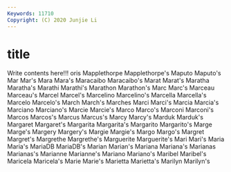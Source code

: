 ```yaml
---
Keywords: 11710
Copyright: (C) 2020 Junjie Li
---
```


# title

Write contents here!!!
oris 
Mapplethorpe
Mapplethorpe's 
Maputo 
Maputo's 
Mar 
Mar's 
Mara 
Mara's 
Maracaibo 
Maracaibo's 
Marat
Marat's 
Maratha 
Maratha's 
Marathi 
Marathi's 
Marathon 
Marathon's 
Marc 
Marc's 
Marceau
Marceau's 
Marcel 
Marcel's 
Marcelino 
Marcelino's 
Marcella 
Marcella's 
Marcelo 
Marcelo's 
March
March's 
Marches 
Marci 
Marci's 
Marcia 
Marcia's 
Marciano 
Marciano's 
Marcie 
Marcie's
Marco 
Marco's 
Marconi 
Marconi's 
Marcos 
Marcos's 
Marcus 
Marcus's 
Marcy 
Marcy's
Marduk 
Marduk's 
Margaret 
Margaret's 
Margarita 
Margarita's 
Margarito 
Margarito's 
Marge 
Marge's
Margery 
Margery's 
Margie 
Margie's 
Margo 
Margo's 
Margret 
Margret's 
Margrethe 
Margrethe's
Marguerite 
Marguerite's 
Mari 
Mari's 
Maria 
Maria's 
MariaDB 
MariaDB's 
Marian 
Marian's
Mariana 
Mariana's 
Marianas 
Marianas's 
Marianne 
Marianne's 
Mariano 
Mariano's 
Maribel 
Maribel's
Maricela 
Maricela's 
Marie 
Marie's 
Marietta 
Marietta's 
Marilyn 
Marilyn's 
